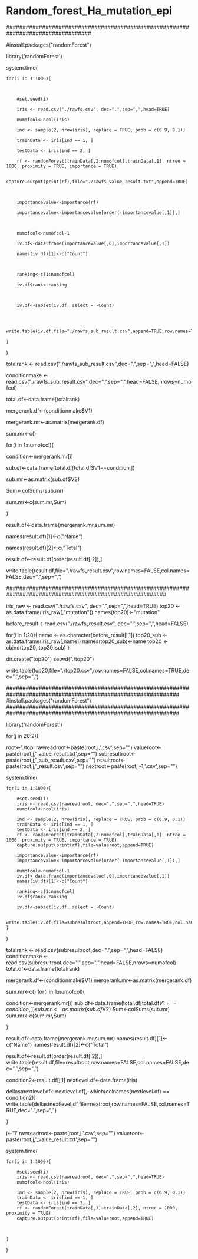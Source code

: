 # Random_forest_Ha_mutation_epi

##################################################################################

#install.packages("randomForest")







library('randomForest')



system.time(

	for(i in 1:1000){

		

		#set.seed(i)

		iris <- read.csv("./rawfs.csv", dec=".",sep=",",head=TRUE)

		numofcol<-ncol(iris)

		ind <- sample(2, nrow(iris), replace = TRUE, prob = c(0.9, 0.1))

		trainData <- iris[ind == 1, ]

		testData <- iris[ind == 2, ]

		rf <- randomForest(trainData[,2:numofcol],trainData[,1], ntree = 1000, proximity = TRUE, importance = TRUE)

		capture.output(print(rf),file="./rawfs_value_result.txt",append=TRUE)



		importancevalue<-importance(rf)

		importancevalue<-importancevalue[order(-importancevalue[,1]),]

			

		numofcol<-numofcol-1

		iv.df<-data.frame(importancevalue[,0],importancevalue[,1])

		names(iv.df)[1]<-c("Count")

						

		ranking<-c(1:numofcol)

		iv.df$rank<-ranking

		

		iv.df<-subset(iv.df, select = -Count)

				

		write.table(iv.df,file="./rawfs_sub_result.csv",append=TRUE,row.names=TRUE,col.names=FALSE,dec=".",sep=",")

	}

)



totalrank <- read.csv("./rawfs_sub_result.csv",dec=".",sep=",",head=FALSE)

conditionmake <-read.csv("./rawfs_sub_result.csv",dec=".",sep=",",head=FALSE,nrows=numofcol)

total.df<-data.frame(totalrank)



mergerank.df<-(conditionmake$V1)

mergerank.mr<-as.matrix(mergerank.df)



sum.mr<-c()

for(i in 1:numofcol){

	

condition<-mergerank.mr[i]

sub.df<-data.frame(total.df[total.df$V1==condition,])

sub.mr<-as.matrix(sub.df$V2)

Sum<-colSums(sub.mr)

sum.mr<-c(sum.mr,Sum)



}



result.df<-data.frame(mergerank.mr,sum.mr)

names(result.df)[1]<-c("Name")

names(result.df)[2]<-c("Total")



result.df<-result.df[order(result.df[,2]),]

write.table(result.df,file="./rawfs_result.csv",row.names=FALSE,col.names=FALSE,dec=".",sep=",")


#########################################################################################################

iris_raw <- read.csv("./rawfs.csv", dec=".",sep=",",head=TRUE)
top20 <- as.data.frame(iris_raw[,"mutation"])
names(top20)<-"mutation"

before_result <-read.csv("./rawfs_result.csv",  dec=".",sep=",",head=FALSE)

for(i in 1:20){
	name <- as.character(before_result[i,1])
	top20_sub <- as.data.frame(iris_raw[,name])
	names(top20_sub)<-name
	top20 <- cbind(top20, top20_sub)
}

dir.create("top20")
setwd("./top20")

write.table(top20,file="./top20.csv",row.names=FALSE,col.names=TRUE,dec=".",sep=",")






















#############################################################################################################
#install.packages("randomForest")
#############################################################################################################


library('randomForest')

for(j in 20:2){

root<-'./top'
rawreadroot<-paste(root,j,'.csv',sep="")
valueroot<-paste(root,j,'_value_result.txt',sep="")
subresultroot<-paste(root,j,'_sub_result.csv',sep="")
resultroot<-paste(root,j,'_result.csv',sep="")
nextroot<-paste(root,j-1,'.csv',sep="")

system.time(

	

	for(i in 1:1000){

		#set.seed(i)
		iris <- read.csv(rawreadroot, dec=".",sep=",",head=TRUE)
		numofcol<-ncol(iris)

		ind <- sample(2, nrow(iris), replace = TRUE, prob = c(0.9, 0.1))
		trainData <- iris[ind == 1, ]
		testData <- iris[ind == 2, ]
		rf <- randomForest(trainData[,2:numofcol],trainData[,1], ntree = 1000, proximity = TRUE, importance = TRUE)
		capture.output(print(rf),file=valueroot,append=TRUE)

		importancevalue<-importance(rf)
		importancevalue<-importancevalue[order(-importancevalue[,1]),]
			
		numofcol<-numofcol-1
		iv.df<-data.frame(importancevalue[,0],importancevalue[,1])
		names(iv.df)[1]<-c("Count")
						
		ranking<-c(1:numofcol)
		iv.df$rank<-ranking
		
		iv.df<-subset(iv.df, select = -Count)
				
		write.table(iv.df,file=subresultroot,append=TRUE,row.names=TRUE,col.names=FALSE,dec=".",sep=",")
	}
)

totalrank <- read.csv(subresultroot,dec=".",sep=",",head=FALSE)
conditionmake <-read.csv(subresultroot,dec=".",sep=",",head=FALSE,nrows=numofcol)
total.df<-data.frame(totalrank)

mergerank.df<-(conditionmake$V1)
mergerank.mr<-as.matrix(mergerank.df)

sum.mr<-c()
for(i in 1:numofcol){
	
condition<-mergerank.mr[i]
sub.df<-data.frame(total.df[total.df$V1==condition,])
sub.mr<-as.matrix(sub.df$V2)
Sum<-colSums(sub.mr)
sum.mr<-c(sum.mr,Sum)

}

result.df<-data.frame(mergerank.mr,sum.mr)
names(result.df)[1]<-c("Name")
names(result.df)[2]<-c("Total")

result.df<-result.df[order(result.df[,2]),]
write.table(result.df,file=resultroot,row.names=FALSE,col.names=FALSE,dec=".",sep=",")

condition2<-result.df[j,1]
nextlevel.df<-data.frame(iris)

dellastnextlevel.df<-nextlevel.df[,-which(colnames(nextlevel.df) == condition2)]
write.table(dellastnextlevel.df,file=nextroot,row.names=FALSE,col.names=TRUE,dec=".",sep=",")


}




j<-'1'
rawreadroot<-paste(root,j,'.csv',sep="")
valueroot<-paste(root,j,'_value_result.txt',sep="")



system.time(

	

	for(i in 1:1000){
		
		#set.seed(i)
		iris <- read.csv(rawreadroot, dec=".",sep=",",head=TRUE)
		numofcol<-ncol(iris)

		ind <- sample(2, nrow(iris), replace = TRUE, prob = c(0.9, 0.1))
		trainData <- iris[ind == 1, ]
		testData <- iris[ind == 2, ]
		rf <- randomForest(trainData[,1]~trainData[,2], ntree = 1000, proximity = TRUE)
		capture.output(print(rf),file=valueroot,append=TRUE)

									
		
	}
)






